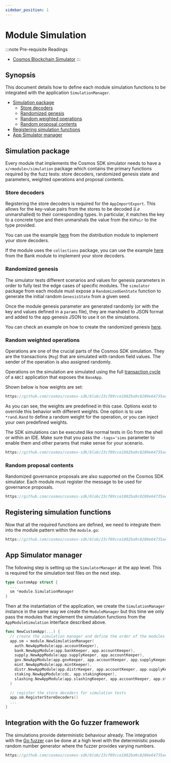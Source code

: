 ```yaml
---
sidebar_position: 1
---
```


# Module Simulation

:::note Pre-requisite Readings

* [Cosmos Blockchain Simulator](../../learn/advanced/12-simulation.md)
:::

## Synopsis

This document details how to define each module simulation functions to be
integrated with the application `SimulationManager`.
  
* [Simulation package](#simulation-package)
    * [Store decoders](#store-decoders)
    * [Randomized genesis](#randomized-genesis)
    * [Random weighted operations](#random-weighted-operations)
    * [Random proposal contents](#random-proposal-contents)
* [Registering simulation functions](#registering-simulation-functions)
* [App Simulator manager](#app-simulator-manager)

## Simulation package

Every module that implements the Cosmos SDK simulator needs to have a `x/<module>/simulation`
package which contains the primary functions required by the fuzz tests: store
decoders, randomized genesis state and parameters, weighted operations and proposal
contents.

### Store decoders

Registering the store decoders is required for the `AppImportExport`. This allows
for the key-value pairs from the stores to be decoded (_i.e_ unmarshalled)
to their corresponding types. In particular, it matches the key to a concrete type
and then unmarshals the value from the `KVPair` to the type provided.

You can use the example [here](https://github.com/cosmos/cosmos-sdk/blob/main/x/distribution/simulation/decoder.go) from the distribution module to implement your store decoders.

If the module uses the `collections` package, you can use the example [here](https://github.com/cosmos/cosmos-sdk/blob/23cf89cce1882ba9c8280e64735ae200504bfdce/x/bank/module.go#L166) from the Bank module to implement your store decoders.

### Randomized genesis

The simulator tests different scenarios and values for genesis parameters
in order to fully test the edge cases of specific modules. The `simulator` package from each module must expose a `RandomizedGenState` function to generate the initial random `GenesisState` from a given seed.

Once the module genesis parameter are generated randomly (or with the key and
values defined in a `params` file), they are marshaled to JSON format and added
to the app genesis JSON to use it on the simulations.

You can check an example on how to create the randomized genesis [here](https://github.com/cosmos/cosmos-sdk/blob/main/x/staking/simulation/genesis.go).

### Random weighted operations

Operations are one of the crucial parts of the Cosmos SDK simulation. They are the transactions
(`Msg`) that are simulated with random field values. The sender of the operation
is also assigned randomly.

Operations on the simulation are simulated using the full [transaction cycle](../../learn/advanced/01-transactions.md) of a
`ABCI` application that exposes the `BaseApp`.

Shown below is how weights are set:

```go reference
https://github.com/cosmos/cosmos-sdk/blob/23cf89cce1882ba9c8280e64735ae200504bfdce/x/staking/depinject.go#L144-L154
```

As you can see, the weights are predefined in this case. Options exist to override this behavior with different weights. One option is to use `*rand.Rand` to define a random weight for the operation, or you can inject your own predefined weights.

The SDK simulations can be executed like normal tests in Go from the shell or within an IDE.
Make sure that you pass the `-tags='sims` parameter to enable them and other params that make sense for your scenario.

```go reference
https://github.com/cosmos/cosmos-sdk/blob/23cf89cce1882ba9c8280e64735ae200504bfdce/scripts/build/simulations.mk#L19
```

### Random proposal contents

Randomized governance proposals are also supported on the Cosmos SDK simulator. Each
module must register the message to be used for governance proposals.  

```go reference
https://github.com/cosmos/cosmos-sdk/blob/23cf89cce1882ba9c8280e64735ae200504bfdce/x/staking/depinject.go#L139-L142
```

## Registering simulation functions

Now that all the required functions are defined, we need to integrate them into the module pattern within the `module.go`:

```go reference
https://github.com/cosmos/cosmos-sdk/blob/23cf89cce1882ba9c8280e64735ae200504bfdce/x/staking/depinject.go#L127-L154
```

## App Simulator manager

The following step is setting up the `SimulatorManager` at the app level. This
is required for the simulation test files on the next step.

```go
type CustomApp struct {
  ...
  sm *module.SimulationManager
}
```

Then at the instantiation of the application, we create the `SimulationManager`
instance in the same way we create the `ModuleManager` but this time we only pass
the modules that implement the simulation functions from the `AppModuleSimulation`
interface described above.

```go
func NewCustomApp(...) {
  // create the simulation manager and define the order of the modules for deterministic simulations
  app.sm = module.NewSimulationManager(
    auth.NewAppModule(app.accountKeeper),
    bank.NewAppModule(app.bankKeeper, app.accountKeeper),
    supply.NewAppModule(app.supplyKeeper, app.accountKeeper),
    gov.NewAppModule(app.govKeeper, app.accountKeeper, app.supplyKeeper),
    mint.NewAppModule(app.mintKeeper),
    distr.NewAppModule(app.distrKeeper, app.accountKeeper, app.supplyKeeper, app.stakingKeeper),
    staking.NewAppModule(cdc, app.stakingKeeper),
    slashing.NewAppModule(app.slashingKeeper, app.accountKeeper, app.stakingKeeper),
  )

  // register the store decoders for simulation tests
  app.sm.RegisterStoreDecoders()
  ...
}
```

## Integration with the Go fuzzer framework

The simulations provide deterministic behaviour already. The integration with the [Go fuzzer](https://go.dev/doc/security/fuzz/)
can be done at a high level with the deterministic pseudo random number generator where the fuzzer provides varying numbers. 

```go reference
https://github.com/cosmos/cosmos-sdk/blob/23cf89cce1882ba9c8280e64735ae200504bfdce/scripts/build/simulations.mk#L80-L84
```
